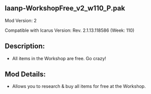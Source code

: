 laanp-WorkshopFree_v2_w110_P.pak
----------------------------------------------------------------------
Mod Version: 2

Compatible with Icarus Version: Rev. 2.1.13.118586 (Week: 110)

## Description:
- All items in the Workshop are free. Go crazy!

## Mod Details:
- Allows you to research & buy all items for free at the Workshop.
























































